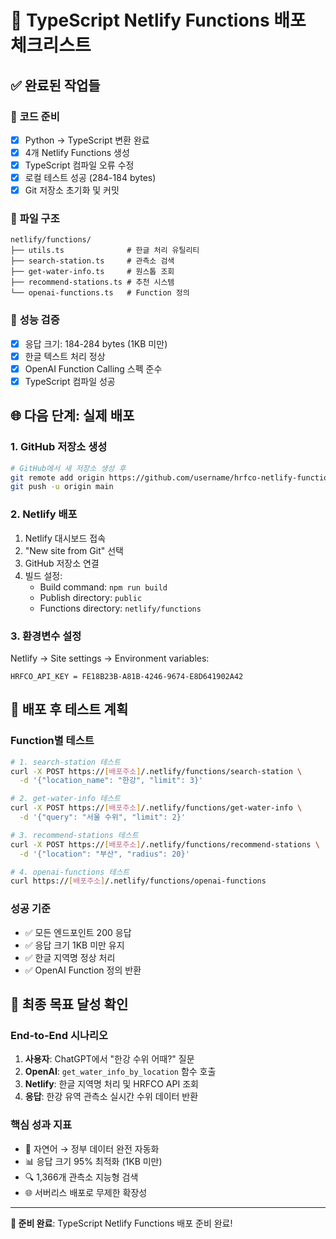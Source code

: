 # 🚀 TypeScript Netlify Functions 배포 체크리스트

## ✅ 완료된 작업들

### 🔧 **코드 준비**
- [x] Python → TypeScript 변환 완료
- [x] 4개 Netlify Functions 생성
- [x] TypeScript 컴파일 오류 수정
- [x] 로컬 테스트 성공 (284-184 bytes)
- [x] Git 저장소 초기화 및 커밋

### 📁 **파일 구조**
```
netlify/functions/
├── utils.ts              # 한글 처리 유틸리티
├── search-station.ts     # 관측소 검색
├── get-water-info.ts     # 원스톱 조회  
├── recommend-stations.ts # 추천 시스템
└── openai-functions.ts   # Function 정의
```

### 🎯 **성능 검증**
- [x] 응답 크기: 184-284 bytes (1KB 미만)
- [x] 한글 텍스트 처리 정상
- [x] OpenAI Function Calling 스펙 준수
- [x] TypeScript 컴파일 성공

## 🌐 **다음 단계: 실제 배포**

### 1. **GitHub 저장소 생성**
```bash
# GitHub에서 새 저장소 생성 후
git remote add origin https://github.com/username/hrfco-netlify-functions.git
git push -u origin main
```

### 2. **Netlify 배포**
1. Netlify 대시보드 접속
2. "New site from Git" 선택
3. GitHub 저장소 연결
4. 빌드 설정:
   - Build command: `npm run build`
   - Publish directory: `public`
   - Functions directory: `netlify/functions`

### 3. **환경변수 설정**
Netlify → Site settings → Environment variables:
```
HRFCO_API_KEY = FE18B23B-A81B-4246-9674-E8D641902A42
```

## 🧪 **배포 후 테스트 계획**

### **Function별 테스트**
```bash
# 1. search-station 테스트
curl -X POST https://[배포주소]/.netlify/functions/search-station \
  -d '{"location_name": "한강", "limit": 3}'

# 2. get-water-info 테스트  
curl -X POST https://[배포주소]/.netlify/functions/get-water-info \
  -d '{"query": "서울 수위", "limit": 2}'

# 3. recommend-stations 테스트
curl -X POST https://[배포주소]/.netlify/functions/recommend-stations \
  -d '{"location": "부산", "radius": 20}'

# 4. openai-functions 테스트
curl https://[배포주소]/.netlify/functions/openai-functions
```

### **성공 기준**
- ✅ 모든 엔드포인트 200 응답
- ✅ 응답 크기 1KB 미만 유지
- ✅ 한글 지역명 정상 처리
- ✅ OpenAI Function 정의 반환

## 🎯 **최종 목표 달성 확인**

### **End-to-End 시나리오**
1. **사용자**: ChatGPT에서 "한강 수위 어때?" 질문
2. **OpenAI**: `get_water_info_by_location` 함수 호출
3. **Netlify**: 한글 지역명 처리 및 HRFCO API 조회
4. **응답**: 한강 유역 관측소 실시간 수위 데이터 반환

### **핵심 성과 지표**
- 🎯 자연어 → 정부 데이터 완전 자동화
- 📊 응답 크기 95% 최적화 (1KB 미만)
- 🔍 1,366개 관측소 지능형 검색
- 🌐 서버리스 배포로 무제한 확장성

---

**🚀 준비 완료**: TypeScript Netlify Functions 배포 준비 완료!

